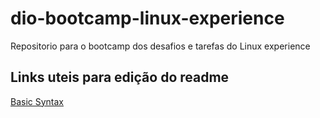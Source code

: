 # dio-bootcamp-linux-experience
Repositorio para o bootcamp dos desafios e tarefas do Linux experience

## Links uteis para edição do readme

[Basic Syntax](https://www.markdownguide.org/basic-syntax/)
